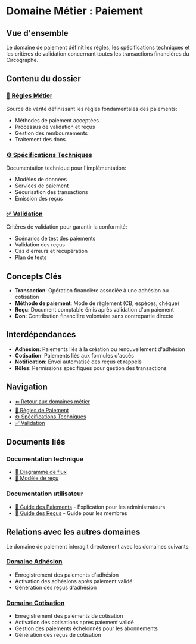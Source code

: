 # Domaine Métier : Paiement

## Vue d'ensemble

Le domaine de paiement définit les règles, les spécifications techniques et les critères de validation concernant toutes les transactions financières du Circographe.

## Contenu du dossier

### [📜 Règles Métier](regles.md)
Source de vérité définissant les règles fondamentales des paiements:
- Méthodes de paiement acceptées
- Processus de validation et reçus
- Gestion des remboursements
- Traitement des dons

### [⚙️ Spécifications Techniques](specs.md)
Documentation technique pour l'implémentation:
- Modèles de données
- Services de paiement
- Sécurisation des transactions
- Émission des reçus

### [✅ Validation](validation.md)
Critères de validation pour garantir la conformité:
- Scénarios de test des paiements
- Validation des reçus
- Cas d'erreurs et récupération
- Plan de tests

## Concepts Clés

- **Transaction**: Opération financière associée à une adhésion ou cotisation
- **Méthode de paiement**: Mode de règlement (CB, espèces, chèque)
- **Reçu**: Document comptable émis après validation d'un paiement
- **Don**: Contribution financière volontaire sans contrepartie directe

## Interdépendances

- **Adhésion**: Paiements liés à la création ou renouvellement d'adhésion
- **Cotisation**: Paiements liés aux formules d'accès
- **Notification**: Envoi automatisé des reçus et rappels
- **Rôles**: Permissions spécifiques pour gestion des transactions

## Navigation

- [⬅️ Retour aux domaines métier](/requirements/1_métier/)
- [📜 Règles de Paiement](regles.md)
- [⚙️ Spécifications Techniques](specs.md)
- [✅ Validation](validation.md)

## Documents liés

### Documentation technique
- [📝 Diagramme de flux](/docs/architecture/diagrams/payment_flow.md)
- [📝 Modèle de reçu](/docs/architecture/templates/payment_receipt.md)

### Documentation utilisateur
- [📘 Guide des Paiements](/docs/business/regles/paiement.md) - Explication pour les administrateurs
- [📗 Guide des Reçus](/docs/utilisateur/guides/recus_paiement.md) - Guide pour les membres

## Relations avec les autres domaines

Le domaine de paiement interagit directement avec les domaines suivants:

### [Domaine Adhésion](../adhesion/index.md)
- Enregistrement des paiements d'adhésion
- Activation des adhésions après paiement validé
- Génération des reçus d'adhésion

### [Domaine Cotisation](../cotisation/index.md)
- Enregistrement des paiements de cotisation
- Activation des cotisations après paiement validé
- Gestion des paiements échelonnés pour les abonnements
- Génération des reçus de cotisation 